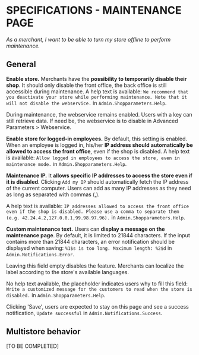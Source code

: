 # **SPECIFICATIONS - MAINTENANCE PAGE**


_As a merchant, I want to be able to turn my store offline to perform maintenance._

## General

**Enable store.** Merchants have the **possibility to temporarily disable their shop**. It should only disable the front office, the back office is still accessible during maintenance. A help text is available: `We recommend that you deactivate your store while performing maintenance. Note that it will not disable the webservice.` in `Admin.Shopparameters.Help`.

During maintenance, the webservice remains enabled. Users with a key can still retrieve data. If need be, the webservice is to disable in Advanced Parameters > Webservice.

**Enable store for logged-in employees.** By default, this setting is enabled. When an employee is logged in, his/her **IP address should automatically be allowed to access the front office**, even if the shop is disabled. A help text is available: `Allow logged in employees to access the store, even in maintenance mode.` in `Admin.Shopparameters.Help`.

**Maintenance IP.** It **allows specific IP addresses to access the store even if it is disabled**. Clicking `Add my IP` should automatically fetch the IP address of the current computer. Users can add as many IP addresses as they need as long as separated with commas (,).

A help text is available: `IP addresses allowed to access the front office even if the shop is disabled. Please use a comma to separate them (e.g. 42.24.4.2,127.0.0.1,99.98.97.96).` in `Admin.Shopparameters.Help`.

**Custom maintenance text.** Users can **display a message on the maintenance page**. By default, it is limited to 21844 characters. If the input contains more than 21844 characters, an error notification should be displayed when saving: `%1$s is too long. Maximum length: %2$d` in `Admin.Notifications.Error`.

Leaving this field empty disables the feature. Merchants can localize the label according to the store's available languages.

No help text available, the placeholder indicates users why to fill this field: `Write a customized message for the customers to read when the store is disabled.` in `Admin.Shopparameters.Help`.

Clicking 'Save', users are expected to stay on this page and see a success notification, `Update successful` in `Admin.Notifications.Success`.


## Multistore behavior

[TO BE COMPLETED]
